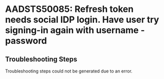 # AADSTS50085: Refresh token needs social IDP login. Have user try signing-in again with username -password


## Troubleshooting Steps
Troubleshooting steps could not be generated due to an error.